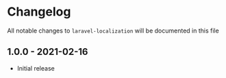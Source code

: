 # Changelog

All notable changes to `laravel-localization` will be documented in this file

## 1.0.0 - 2021-02-16

- Initial release